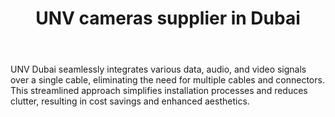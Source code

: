 ---
id: 5
title:  "UNV cameras supplier in Dubai"
body:   "UNV Dubai seamlessly integrates various data, audio, and video signals over a single cable, eliminating the need for multiple cables and connectors. This streamlined approach simplifies installation processes and reduces clutter, resulting in cost savings and enhanced aesthetics."
icon: "../icons/western.svg"
---